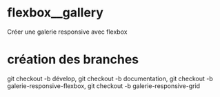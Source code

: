 # flexbox__gallery
Créer une galerie responsive avec flexbox

# création des branches
git checkout -b dévelop, 
git checkout -b documentation, 
git checkout -b galerie-responsive-flexbox, 
git checkout -b galerie-responsive-grid